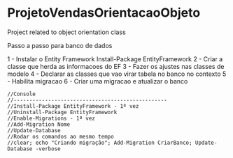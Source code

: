 # ProjetoVendasOrientacaoObjeto
Project related to object orientation class


Passo a passo para banco de dados

1 - Instalar o Entity Framework
	Install-Package EntityFramework
2 - Criar a classe que herda as informacoes do EF
3 - Fazer os ajustes nas classes de modelo
4 - Declarar as classes que vao virar tabela no banco no contexto
5 - Habilita migracao
6 - Criar uma migracao e atualizar o banco

    //Console
    //-------------------------------------------------
    //Install-Package EntityFramework - 1ª vez
    //Uninstall-Package EntityFramework
    //Enable-Migrations - 1ª vez
    //Add-Migration Nome
    //Update-Database
    //Rodar os comandos ao mesmo tempo
    //clear; echo "Criando migração"; Add-Migration CriarBanco; Update-Database -verbose
